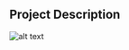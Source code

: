 ## Project Description

![alt text](https://github.com/learning-zone/Website-Templates/blob/master/assets/CSS3_seascape_two.png "CSS3_seascape_two")
